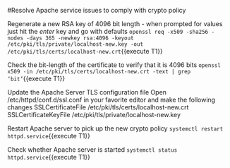 ﻿#Resolve Apache service issues to comply with crypto policy 

Regenerate a new RSA key of 4096 bit length - when prompted for values just hit the *enter* key and go with defaults
`openssl req -x509 -sha256 -nodes -days 365 -newkey rsa:4096 -keyout /etc/pki/tls/private/localhost-new.key -out /etc/pki/tls/certs/localhost-new.crt`{{execute T1}}

Check the bit-length of the certificate to verify that it is 4096 bits
`openssl x509 -in /etc/pki/tls/certs/localhost-new.crt -text | grep ‘bit’`{{execute T1}}

Update the Apache Server TLS configuration file
Open /etc/httpd/conf.d/ssl.conf in your favorite editor and make the following changes
SSLCertificateFile /etc/pki/tls/certs/localhost-new.crt
SSLCertificateKeyFile /etc/pki/tls/private/localhost-new.key

Restart Apache server to pick up the new crypto policy
`systemctl restart httpd.service`{{execute T1}}

Check whether Apache server is started
`systemctl status httpd.service`{{execute T1}}
